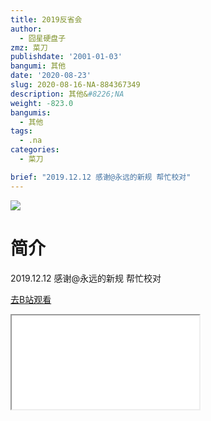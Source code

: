 ```yaml
---
title: 2019反省会
author:
  - 囧星硬盘子
zmz: 菜刀
publishdate: '2001-01-03'
bangumi: 其他
date: '2020-08-23'
slug: 2020-08-16-NA-884367349
description: 其他&#8226;NA
weight: -823.0
bangumis:
  - 其他
tags:
  - .na
categories:
  - 菜刀

brief: "2019.12.12 感谢@永远的新规 帮忙校对"
---
```

![](https://raw.githubusercontent.com/tcgriffith/owaraisite/master/static/tmpimg/b3d73285f92c3f5fd3b7e919dbc50fe5f8c7ee49.jpg.480.jpg)
# 简介  
2019.12.12
感谢@永远的新规 帮忙校对  

[去B站观看](https://www.bilibili.com/video/av884367349/)
<div class ="resp-container"><iframe class="testiframe" src="//player.bilibili.com/player.html?aid=884367349"", scrolling="no", allowfullscreen="true" > </iframe></div> 
